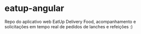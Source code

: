 # eatup-angular
Repo do aplicativo web EatUp Delivery Food, acompanhamento e solicitações em tempo real de pedidos de lanches e refeições :)
